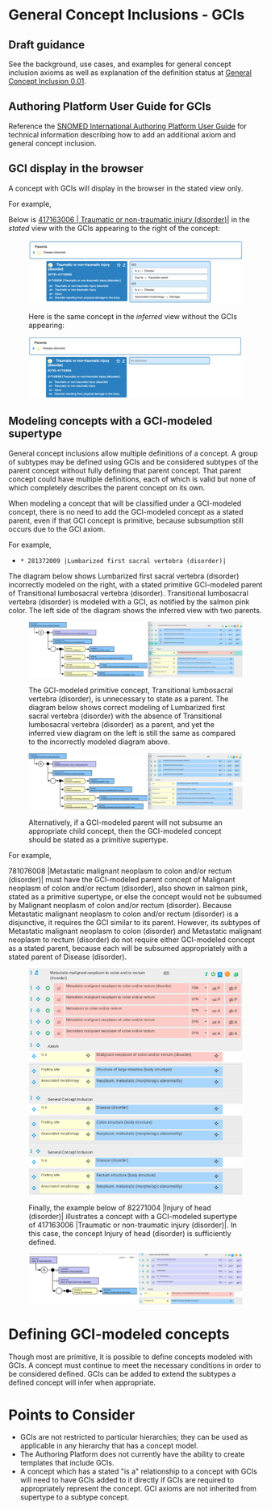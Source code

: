 # General Concept Inclusions - GCIs

## Draft guidance

See the background, use cases, and examples for general concept inclusion axioms as well as explanation of the definition status at [General Concept Inclusion 0.01](https://docs.google.com/document/d/1-Tvswkw5USXydVWpBsT3iORdOFzx3qKAyownS4Enor4/edit).

## Authoring Platform User Guide for GCIs

Reference the [SNOMED International Authoring Platform User Guide](https://confluence.ihtsdotools.org/display/SIAPUG/Authoring+-+Description+Logic+%28DL%29+Support+Features) for technical information describing how to add an additional axiom and general concept inclusion.

## GCI display in the browser

A concept with GCIs will display in the browser in the stated view only. 

For example, 

Below is [ 417163006 | Traumatic or non-traumatic injury (disorder)|](http://snomed.info/id/417163006 "417163006 | Traumatic or non-traumatic injury \(disorder\) |") in the _stated_ view with the GCIs appearing to the right of the concept:

<figure><img src="images/179932130.png" alt="" title=""><figcaption><p>Here is the same concept in the <em>inferred</em> view without the GCIs appearing:</p></figcaption></figure>

  

  

<figure><img src="images/179932129.png" alt="" title=""></figure>

  

  

## Modeling concepts with a GCI-modeled supertype

General concept inclusions allow multiple definitions of a concept. A group of subtypes may be defined using GCIs and be considered subtypes of the parent concept without fully defining that parent concept. That parent concept could have multiple definitions, each of which is valid but none of which completely describes the parent concept on its own. 

When modeling a concept that will be classified under a GCI-modeled concept, there is no need to add the GCI-modeled concept as a stated parent, even if that GCI concept is primitive, because subsumption still occurs due to the GCI axiom.

For example,

  *     * 281372009 |Lumbarized first sacral vertebra (disorder)|

The diagram below shows Lumbarized first sacral vertebra (disorder) incorrectly modeled on the right, with a stated primitive GCI-modeled parent of Transitional lumbosacral vertebra (disorder). Transitional lumbosacral vertebra (disorder) is modeled with a GCI, as notified by the salmon pink color. The left side of the diagram shows the inferred view with two parents. 

  

<figure><img src="images/179932127.png" alt="" title=""><figcaption><p>The GCI-modeled primitive concept, Transitional lumbosacral vertebra (disorder), is unnecessary to state as a parent. The diagram below shows correct modeling of Lumbarized first sacral vertebra (disorder) with the absence of Transitional lumbosacral vertebra (disorder) as a parent, and yet the inferred view diagram on the left is still the same as compared to the incorrectly modeled diagram above.</p></figcaption></figure>

  

<figure><img src="images/179932126.png" alt="" title=""><figcaption><p>Alternatively, if a GCI-modeled parent will not subsume an appropriate child concept, then the GCI-modeled concept should be stated as a primitive supertype.</p></figcaption></figure>

  

  

For example, 

781076008 |Metastatic malignant neoplasm to colon and/or rectum (disorder)| must have the GCI-modeled parent concept of Malignant neoplasm of colon and/or rectum (disorder), also shown in salmon pink, stated as a primitive supertype, or else the concept would not be subsumed by Malignant neoplasm of colon and/or rectum (disorder). Because Metastatic malignant neoplasm to colon and/or rectum (disorder) is a disjunctive, it requires the GCI similar to its parent. However, its subtypes of Metastatic malignant neoplasm to colon (disorder) and Metastatic malignant neoplasm to rectum (disorder) do not require either GCI-modeled concept as a stated parent, because each will be subsumed appropriately with a stated parent of Disease (disorder). 

<figure><img src="images/179932124.png" alt="" title=""><figcaption><p>Finally, the example below of 82271004 |Injury of head (disorder)| illustrates a concept with a GCI-modeled supertype of 417163006 |Traumatic or non-traumatic injury (disorder)|. In this case, the concept Injury of head (disorder) is sufficiently defined.</p></figcaption></figure>

  

<figure><img src="images/179932123.png" alt="" title=""></figure>

# Defining GCI-modeled concepts

Though most are primitive, it is possible to define concepts modeled with GCIs. A concept must continue to meet the necessary conditions in order to be considered defined. GCIs can be added to extend the subtypes a defined concept will infer when appropriate. 

# Points to Consider

  * GCIs are not restricted to particular hierarchies; they can be used as applicable in any hierarchy that has a concept model. 
  * The Authoring Platform does not currently have the ability to create templates that include GCIs.
  * A concept which has a stated "is a" relationship to a concept with GCIs will need to have GCIs added to it directly if GCIs are required to appropriately represent the concept. GCI axioms are not inherited from supertype to a subtype concept.

